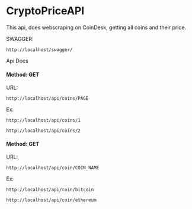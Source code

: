 # CryptoPriceAPI
This api, does webscraping on CoinDesk, getting all coins and their price.

SWAGGER: 
```
http://localhost/swagger/
```

Api Docs
#### Method: GET
URL: 
```
http://localhost/api/coins/PAGE
```
Ex: 
```
http://localhost/api/coins/1
```
```
http://localhost/api/coins/2
```

#### Method: GET
URL: 
```
http://localhost/api/coin/COIN_NAME
```
Ex:
```
http://localhost/api/coin/bitcoin
```
```
http://localhost/api/coin/ethereum
```
